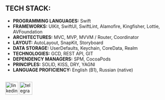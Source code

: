 ## TECH STACK:
- **PROGRAMMING LANGUAGES:** Swift  
- **FRAMEWORKS:** UIKit, SwiftUI, SwiftLint, Alamofire, Kingfisher, Lottie, AVFoundation  
- **ARCHITECTURES:** MVC, MVP, MVVM / Router, Coordinator  
- **LAYOUT:** AutoLayout, SnapKit, Storyboard  
- **DATA STORAGE:** UserDefaults, Keychain, CoreData, Realm  
- **TECHNOLOGIES:** GCD, REST API, GIT  
- **DEPENDENCY MANAGERS:** SPM, CocoaPods  
- **PRINCIPLES:** SOLID, KISS, DRY, YAGNI  
- **LANGUAGE PROFICIENCY:** English (В1), Russian (native)
## 
[<img src='https://cdn.jsdelivr.net/npm/simple-icons@3.0.1/icons/linkedin.svg' alt='linkedin' height='40'>](https://www.linkedin.com/in/eldar-abdullin/)
[<img src='https://cdn.jsdelivr.net/npm/simple-icons@3.0.1/icons/telegram.svg' alt='telegram' height='40'>](https://t.me/eldarovsky)
